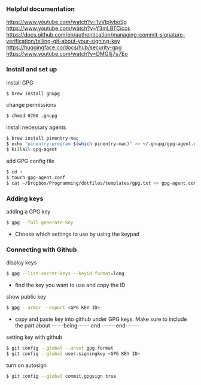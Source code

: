 ### Helpful documentation

https://www.youtube.com/watch?v=1vVIpIvboSg
https://www.youtube.com/watch?v=Y3mLBTCiccs
https://docs.github.com/en/authentication/managing-commit-signature-verification/telling-git-about-your-signing-key
https://huggingface.co/docs/hub/security-gpg
https://www.youtube.com/watch?v=DMGIlj7u7Eo


### Install and set up

install GPG
```bash
$ brew install gnupg
```

change permissions
```bash
$ chmod 0700 .gnupg
```

install necessary agents
```bash
$ brew install pinentry-mac
$ echo "pinentry-program $(which pinentry-mac)" >> ~/.gnupg/gpg-agent.conf
$ killall gpg-agent
```

add GPG config file
```bash
$ cd ~
$ touch gpg-agent.conf
$ cat ~/Dropbox/Programming/dotfiles/templates/gpg.txt >> gpg-agent.conf
```


### Adding keys

adding a GPG key
```bash
$ gpg --full-generate-key
```
- Choose which settings to use by using the keypad


### Connecting with Github

display keys
```bash
$ gpg --list-secret-keys --keyid-format=long
```
- find the key you want to use and copy the ID

show public key
```bash
$ gpg --armor --export <GPG KEY ID>
```

- copy and paste key into github under GPG keys. Make sure to include the part about -----being----- and ------end------

setting key with github
```bash
$ git config --global --unset gpg.format
$ git config --global user.signingkey <GPG KEY ID>
```

turn on autosign
```bash
$ git config --global commit.gpgsign true
```
